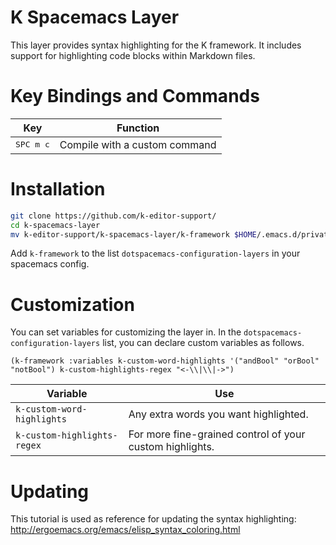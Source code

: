 K Spacemacs Layer
=================

This layer provides syntax highlighting for the K framework.
It includes support for highlighting code blocks within Markdown files.

Key Bindings and Commands
=========================

| Key                | Function                      |
|--------------------|-------------------------------|
| <kbd>SPC m c</kbd> | Compile with a custom command |


Installation
============

```sh
git clone https://github.com/k-editor-support/
cd k-spacemacs-layer 
mv k-editor-support/k-spacemacs-layer/k-framework $HOME/.emacs.d/private/local
```

Add `k-framework` to the list `dotspacemacs-configuration-layers` in your spacemacs config.

Customization
=============

You can set variables for customizing the layer in.
In the `dotspacemacs-configuration-layers` list, you can declare custom variables as follows.

```elisp
(k-framework :variables k-custom-word-highlights '("andBool" "orBool" "notBool") k-custom-highlights-regex "<-\\|\\|->")
```

| Variable                    | Use                                                       |
|-----------------------------|-----------------------------------------------------------|
| `k-custom-word-highlights`  | Any extra words you want highlighted.                     |
| `k-custom-highlights-regex` | For more fine-grained control of your custom highlights.  |

Updating
========

This tutorial is used as reference for updating the syntax highlighting: <http://ergoemacs.org/emacs/elisp_syntax_coloring.html>
